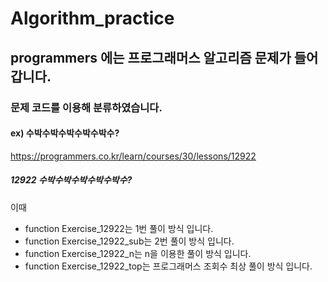 # Algorithm_practice

## programmers 에는 프로그래머스 알고리즘 문제가 들어갑니다.
### 문제 코드를 이용해 분류하였습니다.
#### ex) 수박수박수박수박수박수?<br>
https://programmers.co.kr/learn/courses/30/lessons/12922
##### 12922 수박수박수박수박수박수?


이때<br>
- function Exercise_12922는 1번 풀이 방식 입니다.<br>
- function Exercise_12922_sub는 2번 풀이 방식 입니다.<br>
- function Exercise_12922_n는 n을 이용한 풀이 방식 입니다.<br>
- function Exercise_12922_top는 프로그래머스 조회수 최상 풀이 방식 입니다.<br>
